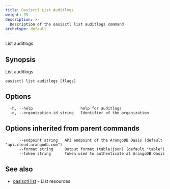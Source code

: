 ```yaml
---
title: Oasisctl List Auditlogs
weight: 35
description: >-
  Description of the oasisctl list auditlogs command
archetype: default
---
```

List auditlogs

## Synopsis

List auditlogs

```
oasisctl list auditlogs [flags]
```

## Options

```
  -h, --help                     help for auditlogs
  -o, --organization-id string   Identifier of the organization
```

## Options inherited from parent commands

```
      --endpoint string   API endpoint of the ArangoDB Oasis (default "api.cloud.arangodb.com")
      --format string     Output format (table|json) (default "table")
      --token string      Token used to authenticate at ArangoDB Oasis
```

## See also

* [oasisctl list](_index.md)	 - List resources

